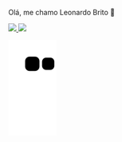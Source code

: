 Olá, me chamo Leonardo Brito 🖖 

<!--
FERRAMENTAS E TECNOLOGIAS

EVOLUINDO 

PROJETOS PESSOAIS 


-->

<div>
<a href="https://github.com/seu-usuário-aqui">
<img loading="lazy" height="180em" src="https://github-readme-stats.vercel.app/api/top-langs/?username=LeonardoBrito-XLBR&layout=compact&langs_count=7&theme=dracula"/>
<img loading="lazy" height="180em" src="https://github-readme-stats.vercel.app/api?username=LeonardoBrito-XLBR&show_icons=true&theme=dracula&include_all_commits=true&count_private=true"/>
</div>

![Snake animation](https://github.com/LeonardoBrito-XLBR/LeonardoBrito-XLBR/blob/output/github-contribution-grid-snake.svg)


<!--
**LeonardoBrito-XLBR/LeonardoBrito-XLBR** is a ✨ _special_ ✨ repository because its `README.md` (this file) appears on your GitHub profile.

Here are some ideas to get you started:

- 🔭 I’m currently working on ...
- 🌱 I’m currently learning ...
- 👯 I’m looking to collaborate on ...
- 🤔 I’m looking for help with ...
- 💬 Ask me about ...
- 📫 How to reach me: ...
- 😄 Pronouns: ...
- ⚡ Fun fact: ...
-->

